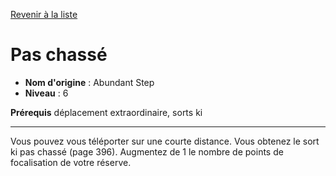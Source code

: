 [Revenir à la liste](..)

# Pas chassé

 * **Nom d'origine** : Abundant Step
 * **Niveau** : 6


<p><strong>Prérequis</strong> déplacement extraordinaire, sorts ki</p>
<hr>
<p>Vous pouvez vous téléporter sur une courte distance. Vous obtenez le sort ki pas chassé (page 396). Augmentez de 1 le nombre de points de focalisation de votre réserve.</p>